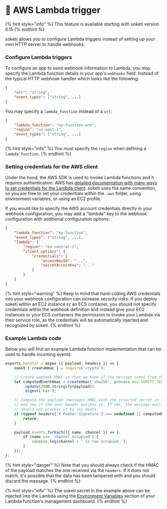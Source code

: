 # 📐 AWS Lambda trigger

{% hint style="info" %}
This feature is available starting with soketi version 0.15
{% endhint %}

soketi allows you to configure Lambda triggers instead of setting up your own HTTP server to handle webhooks.

### Configure Lambda triggers

To configure an app to send webhook information to Lambda, you may specify the Lambda function details in your app's `webhooks` field. Instead of the typical HTTP webhook handler which looks like the following:

```json
{
    "url": "string",
    "event_types": ["string", ...]
}
```

You may specify a `lambda_function` instead of a `url`:

```json
{
    "lambda_function": "my-function-arn",
    "region": "us-east-1",
    "event_types": ["string", ...]
}
```

{% hint style="info" %}
You must specify the `region` when defining a `lambda_function`.
{% endhint %}

### Setting credentials for the AWS client

Under the hood, the AWS SDK is used to invoke Lambda functions and it requires authentication. AWS has [detailed documentation with many ways to set credentials for the Lambda client](https://docs.aws.amazon.com/sdk-for-javascript/v2/developer-guide/setting-credentials-node.html). soketi uses the same convention, so you are free to set your credentials within the `.aws` folder, using environment variables, or using an EC2 profile.

If you would like to specify the AWS account credentials directly in your webhook configuration, you may add a "lambda" key to the webhook configuration with additional configuration options:

```json
{
    "lambda_function": "my-function",
    "event_types": ["string", ...],
    "lambda": {
        "region": "eu-central-1",
        "client_options": {
            "credentials": {
                "accessKeyId": "...",
                "secretAccessKey": "..."
            }
        }
    }
}
```

{% hint style="warning" %}
Keep in mind that hard-coding AWS credentials into your webhook configuration can increase security risks. If you deploy soketi within an EC2 instance or an ECS container, you should not specify credentials within the webhook definition and instead give your EC2 instances or your ECS containers the permission to invoke your Lambda via their service role, as the credentials will be automatically injected and recognized by soketi.
{% endhint %}

### Example Lambda code

Below you will find an example Lambda function implementation that can be used to handle incoming events:

```javascript
exports.handler = async ({ payload, headers }) => {
    const { createHmac } = require('crypto');

    // Create webhook HMAC so that we know if the message comes from the real server.
    let computedEventHmac = createHmac('sha256', process.env.SOKETI_SECRET)
        .update(JSON.stringify(payload))
        .digest('hex');

    // Compute the payload (message) HMAC with the injected secret in the environment variables
    // and see if the sent header matches it. If not, the message must have been tampered with and you
    // should not process it by any means.
    if (typeof headers['X-Pusher-Signature'] === undefined || computedEventHmac !== headers['X-Pusher-Signature']) {
        return;
    }

    payload.events.forEach(({ name, channel }) => {
        if (name === 'channel_occupied') {
            console.log(channel + ' is now occupied.');
        }
    });
};
```

{% hint style="danger" %}
Note that you should always check if the HMAC of the payload matches the one received via the `headers`. If it does not match, it's possible that the data has been tampered with and you should discard the message.
{% endhint %}

{% hint style="info" %}
The soketi secret in the example above can be injected into the Lambda using the [Environment Variables](https://docs.aws.amazon.com/lambda/latest/dg/configuration-envvars.html) section of your Lambda function's management dashboard.
{% endhint %}
